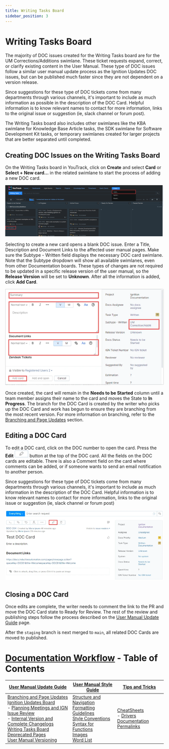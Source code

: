 ```yaml
---
title: Writing Tasks Board
sidebar_position: 3
---
```

# Writing Tasks Board

The majority of DOC issues created for the Writing Tasks board are for the UM Corrections/Additions swimlane. These ticket requests expand, correct, or clarify existing content in the User Manual. These type of DOC issues follow a similar user manual update process as the Ignition Updates DOC issues, but can be published much faster since they are not dependent on a version release. 

Since suggestions for these type of DOC tickets come from many departments through various channels, it's important to include as much information as possible in the description of the DOC Card. Helpful information is to know relevant names to contact for more information, links to the original issue or suggestion (ie, slack channel or forum post).

The Writing Tasks board also includes other swimlanes like the KBA swimlane for Knowledge Base Article tasks, the SDK swimlane for Software Development Kit tasks, or temporary swimlanes created for larger projects that are better separated until completed.

## Creating DOC Issues on the Writing Tasks Board


On the Writing Tasks board in YouTrack, click on **Create** and select **Card** or **Select + New card...** in the related swimlane to start the process of adding a new DOC card. 

![](creating-imgs/image3.png)

Selecting to create a new card opens a blank DOC issue. Enter a Title, Description and Document Links to the affected user manual pages. Make sure the Subtype - Written field displays the necessary DOC card swimlane. Note that the Subtype dropdown will show all available swimlanes, even from other Documentation boards. These types of changes are not required to be updated in a specific release version of the user manual, so the **Release Version** will be set to **Unknown**. After all the information is added, click **Add Card**.

![](creating-imgs/image4.png)

Once created, the card will remain in the **Needs to be Started** column until a team member assigns their name to the card and moves the State to **In Progress**. The branch for the DOC Card is created by the writer who picks up the DOC Card and work has begun to ensure they are branching from the most recent version. For more information on branching, refer to the [Branching and Page Updates](branching-and-page-updates.md) section. 

## Editing a DOC Card
To edit a DOC card, click on the DOC number to open the card. Press the **Edit** ![](creating-imgs/image5.png) button at the top of the DOC card. All the fields on the DOC cards are editable. There is also a Comment field on the card where comments can be added, or if someone wants to send an email notification to another person. 

Since suggestions for these type of DOC tickets come from many departments through various channels, it's important to include as much information in the description of the DOC Card. Helpful information is to know relevant names to contact for more information, links to the original issue or suggestion (ie, slack channel or forum post)

![](creating-imgs/image6.png)


## Closing a DOC Card
Once edits are complete, the writer needs to comment the link to the PR and move the DOC Card state to Ready for Review. The rest of the review and publishing steps follow the process described on the [User Manual Update Guide](user-manual-update-guide.md#doc-card-phases) page. 

After the `staging` branch is next merged to `main`, all related DOC Cards are moved to published. 

# [Documentation Workflow](/index.md) - **Table of Contents**

|[User Manual Update Guide](/user-manual-update-guide/user-manual-update-guide.md)|[User Manual Style Guide](/user-manual-style-guide/user-manual-style-guide.md)|[Tips and Tricks](/tips-and-tricks/tips-and-tricks.md)| 
|--|--|--|
|[Branching and Page Updates](/user-manual-update-guide/branching-and-page-updates.md)<br/>[Ignition Updates Board](/user-manual-update-guide/ignition-updates-board/ignition-updates-board.md)<br/> - [Planning Meetings and IGN Issue Review](/user-manual-update-guide/ignition-updates-board/planning-meetings-and-ign-issue-review.md)<br/> - [Internal Version and Complete Changelogs](/user-manual-update-guide/ignition-updates-board/internal-version-and-complete-changelogs.md)<br/>[Writing Tasks Board](/user-manual-update-guide/writing-tasks-board.md)<br/>[Deprecated Pages](/user-manual-update-guide/deprecated-pages.md)<br/>[User Manual Versioning](/user-manual-update-guide/user-manual-versioning.md)|[Structure and Navigation](/user-manual-style-guide/structure-and-navigation.md)<br/>[Formatting Guidelines](/user-manual-style-guide/formatting-guidelines.md)<br/>[Style Conventions](/user-manual-style-guide/style-conventions.md)<br/>[Syntax for Functions](/user-manual-style-guide/syntax-for-functions.md)<br/>[Images](/user-manual-style-guide/images.md)<br/>[Word List](/user-manual-style-guide/word-list.md)|[CheatSheets](/tips-and-tricks/cheatsheets/cheatsheets.md)<br/> -  [Drivers](/tips-and-tricks/cheatsheets/new-drivers.md)<br/>[Documentation Permalinks](/documentation-permalinks.md)|  